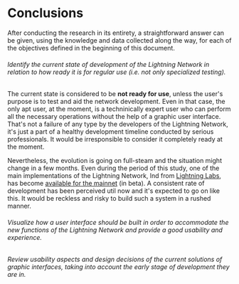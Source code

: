 # Conclusions

After conducting the research in its entirety, a straightforward answer can be given, using the knowledge and data collected along the way, for each of the objectives defined in the beginning of this document.

###### Identify the current state of development of the Lightning Network in relation to how ready it is for regular use \(i.e. not only specialized testing\).

The current state is considered to be **not ready for use**, unless the user's purpose is to test and aid the network development. Even in that case, the only apt user, at the moment, is a techninically expert user who can perform all the necessary operations without the help of a graphic user interface. That's not a failure of any type by the developers of the Lightning Network, it's just a part of a healthy development timeline conducted by serious professionals. It would be irresponsible to consider it completely ready at the moment.

Nevertheless, the evolution is going on full-steam and the situation might change in a few months. Even during the period of this study, one of the main implementations of the Lightning Network, lnd from [Lightning Labs](http://lightning.engineering/), has become [available for the mainnet](https://blog.lightning.engineering/announcement/2018/03/15/lnd-beta.html) \(in beta\). A consistent rate of development has been perceived util now and it's expected to go on like this. It would be reckless and risky to build such a system in a rushed manner.

###### Visualize how a user interface should be built in order to accommodate the new functions of the Lightning Network and provide a good usability and experience.

###### Review usability aspects and design decisions of the current solutions of graphic interfaces, taking into account the early stage of development they are in.



